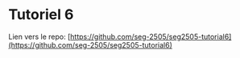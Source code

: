 # Tutoriel 6

Lien vers le repo: [https://github.com/seg-2505/seg2505-tutorial6](https://github.com/seg-2505/seg2505-tutorial6)
